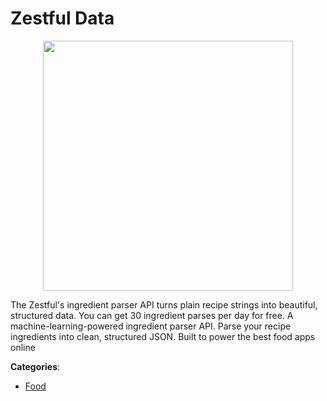 # Zestful Data
<p align="center">
    <img width="400" src="https://raw.githubusercontent.com/apis-list/apis-list/apis/zestful-data/logo_256x256.png" />
</p>

The Zestful's ingredient parser API turns plain recipe strings into beautiful, structured data. You can get 30 ingredient parses per day for free.  A machine-learning-powered ingredient parser API. Parse your recipe ingredients into clean, structured JSON. Built to power the best food apps online



**Categories**:

- [Food](https://github.com/apis-list/apis-list#food)



